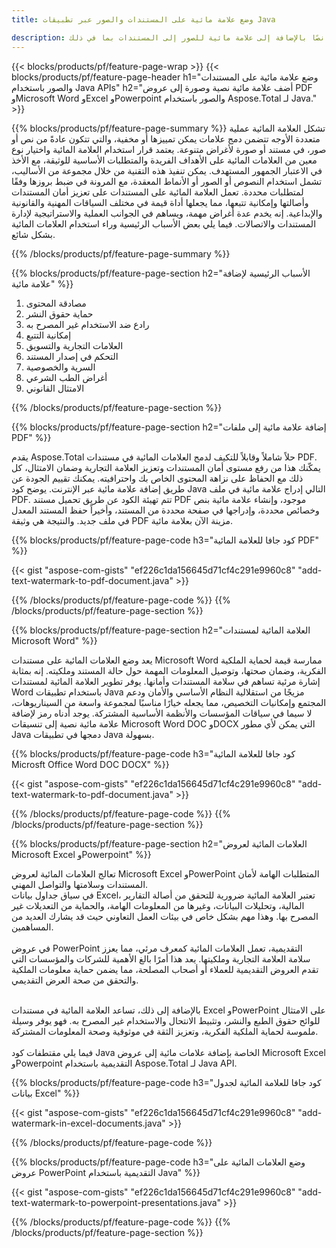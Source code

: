 ```yaml
---
title: وضع علامة مائية على المستندات والصور عبر تطبيقات Java

description: أضف نصًا بالإضافة إلى علامة مائية للصور إلى المستندات بما في ذلك Microsoft Word وExcel وPowerPoint وPDF والصور عبر تطبيق Java الخاص بك. أضف علامة مائية نصية أو صورة مجانية عبر الإنترنت عبر التطبيق.
---
```


{{< blocks/products/pf/feature-page-wrap >}}
{{< blocks/products/pf/feature-page-header h1="وضع علامة مائية على المستندات والصور باستخدام Java APIs" h2="أضف علامة مائية نصية وصورة إلى عروض PDF وMicrosoft Word وExcel وPowerpoint والصور باستخدام Aspose.Total لـ Java." >}}

{{% blocks/products/pf/feature-page-summary %}}
تشكل العلامة المائية عملية متعددة الأوجه تتضمن دمج علامات يمكن تمييزها أو مخفية، والتي تتكون عادةً من نص أو صور، في مستند أو صورة لأغراض متنوعة. يعتمد قرار استخدام العلامة المائية واختيار نوع معين من العلامات المائية على الأهداف الفريدة والمتطلبات الأساسية للوثيقة، مع الأخذ في الاعتبار الجمهور المستهدف. يمكن تنفيذ هذه التقنية من خلال مجموعة من الأساليب، تشمل استخدام النصوص أو الصور أو الأنماط المعقدة، مع المرونة في ضبط بروزها وفقًا لمتطلبات محددة. تعمل العلامة المائية على المستندات على تعزيز أمان المستندات وأصالتها وإمكانية تتبعها، مما يجعلها أداة قيمة في مختلف السياقات المهنية والقانونية والإبداعية. إنه يخدم عدة أغراض مهمة، ويساهم في الجوانب العملية والاستراتيجية لإدارة المستندات والاتصالات. فيما يلي بعض الأسباب الرئيسية وراء استخدام العلامات المائية بشكل شائع.

{{% /blocks/products/pf/feature-page-summary  %}}

{{% blocks/products/pf/feature-page-section  h2="الأسباب الرئيسية لإضافة علامة مائية" %}}

1. مصادقة المحتوى
1. حماية حقوق النشر
1. رادع ضد الاستخدام غير المصرح به
1. إمكانية التتبع
1. العلامات التجارية والتسويق
1. التحكم في إصدار المستند
1. السرية والخصوصية
1. أغراض الطب الشرعي
1. الامتثال القانوني

{{% /blocks/products/pf/feature-page-section %}}

{{% blocks/products/pf/feature-page-section  h2="إضافة علامة مائية إلى ملفات PDF" %}}

يقدم Aspose.Total حلاً شاملاً وقابلاً للتكيف لدمج العلامات المائية في مستندات PDF. يمكّنك هذا من رفع مستوى أمان المستندات وتعزيز العلامة التجارية وضمان الامتثال، كل ذلك مع الحفاظ على نزاهة المحتوى الخاص بك واحترافيته. يمكنك تقييم الجودة عن طريق إضافة علامة مائية عبر الإنترنت. يوضح كود Java التالي إدراج علامة مائية في ملف PDF. تتم تهيئة الكود عن طريق تحميل مستند PDF موجود، وإنشاء علامة مائية بنص وخصائص محددة، وإدراجها في صفحة محددة من المستند، وأخيراً حفظ المستند المعدل في ملف جديد. والنتيجة هي وثيقة PDF مزينة الآن بعلامة مائية.

{{% blocks/products/pf/feature-page-code h3="كود جافا للعلامة المائية PDF" %}}

{{< gist "aspose-com-gists" "ef226c1da156645d71cf4c291e9960c8" "add-text-watermark-to-pdf-document.java" >}}

{{% /blocks/products/pf/feature-page-code  %}}
{{% /blocks/products/pf/feature-page-section %}}

{{% blocks/products/pf/feature-page-section  h2="العلامة المائية لمستندات Microsoft Word" %}}

يعد وضع العلامات المائية على مستندات Microsoft Word ممارسة قيمة لحماية الملكية الفكرية، وضمان صحتها، وتوصيل المعلومات المهمة حول حالة المستند وملكيته. إنه بمثابة إشارة مرئية تساهم في سلامة المستندات وأمانها. يوفر تطوير العلامة المائية لمستندات Word باستخدام تطبيقات Java مزيجًا من استقلالية النظام الأساسي والأمان ودعم المجتمع وإمكانيات التخصيص، مما يجعله خيارًا مناسبًا لمجموعة واسعة من السيناريوهات، لا سيما في سياقات المؤسسات والأنظمة الأساسية المشتركة. يوجد أدناه رمز لإضافة علامة مائية نصية إلى تنسيقات Microsoft Word DOC وDOCX التي يمكن لأي مطور Java دمجها في تطبيقات Java بسهولة.

{{% blocks/products/pf/feature-page-code h3="كود جافا للعلامة المائية Microsft Office Word DOC DOCX" %}}

{{< gist "aspose-com-gists" "ef226c1da156645d71cf4c291e9960c8" "add-text-watermark-to-pdf-document.java" >}}

{{% /blocks/products/pf/feature-page-code  %}}
{{% /blocks/products/pf/feature-page-section %}}


{{% blocks/products/pf/feature-page-section  h2="العلامات المائية لعروض Microsoft Excel وPowerpoint" %}}

تعالج العلامات المائية لعروض Microsoft Excel وPowerPoint المتطلبات الهامة لأمان المستندات وسلامتها والتواصل المهني. <br />
في سياق جداول بيانات Excel، تعتبر العلامة المائية ضرورية للتحقق من أصالة التقارير المالية، وتحليلات البيانات، وغيرها من المعلومات الهامة، والحماية من التعديلات غير المصرح بها. وهذا مهم بشكل خاص في بيئات العمل التعاوني حيث قد يشارك العديد من المساهمين. 
<br /><br />
في عروض PowerPoint التقديمية، تعمل العلامات المائية كمعرف مرئي، مما يعزز سلامة العلامة التجارية وملكيتها. يعد هذا أمرًا بالغ الأهمية للشركات والمؤسسات التي تقدم العروض التقديمية للعملاء أو أصحاب المصلحة، مما يضمن حماية معلومات الملكية والتحقق من صحة العرض التقديمي. <br /><br />

بالإضافة إلى ذلك، تساعد العلامة المائية في مستندات Excel وPowerPoint على الامتثال للوائح حقوق الطبع والنشر، وتثبيط الانتحال والاستخدام غير المصرح به. فهو يوفر وسيلة ملموسة لحماية الملكية الفكرية، وتعزيز الثقة في موثوقية وصحة المعلومات المشتركة.<br /><br />
فيما يلي مقتطفات كود Java الخاصة بإضافة علامات مائية إلى عروض Microsoft Excel وPowerpoint التقديمية باستخدام Aspose.Total لـ Java API.

{{% blocks/products/pf/feature-page-code h3="كود جافا للعلامة المائية لجدول بيانات Excel" %}}

{{< gist "aspose-com-gists" "ef226c1da156645d71cf4c291e9960c8" "add-watermark-in-excel-documents.java" >}}

{{% /blocks/products/pf/feature-page-code  %}}

{{% blocks/products/pf/feature-page-code h3="وضع العلامات المائية على عروض PowerPoint التقديمية باستخدام Java" %}}

{{< gist "aspose-com-gists" "ef226c1da156645d71cf4c291e9960c8" "add-text-watermark-to-powerpoint-presentations.java" >}}

{{% /blocks/products/pf/feature-page-code  %}}
{{% /blocks/products/pf/feature-page-section %}}